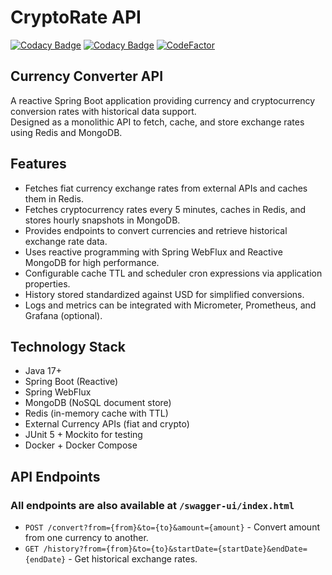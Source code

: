 # CryptoRate API

[![Codacy Badge](https://app.codacy.com/project/badge/Grade/b30b7b81c4774004befeb61364935aa5)](https://app.codacy.com/gh/faspix/cryptorate/dashboard?utm_source=gh&utm_medium=referral&utm_content=&utm_campaign=Badge_grade)
[![Codacy Badge](https://app.codacy.com/project/badge/Coverage/b30b7b81c4774004befeb61364935aa5)](https://app.codacy.com/gh/faspix/cryptorate/dashboard?utm_source=gh&utm_medium=referral&utm_content=&utm_campaign=Badge_coverage)
[![CodeFactor](https://www.codefactor.io/repository/github/faspix/cryptorate/badge)](https://www.codefactor.io/repository/github/faspix/cryptorate)

## Currency Converter API

A reactive Spring Boot application providing currency and cryptocurrency conversion rates with historical data support.  
Designed as a monolithic API to fetch, cache, and store exchange rates using Redis and MongoDB.

## Features

- Fetches fiat currency exchange rates from external APIs and caches them in Redis.
- Fetches cryptocurrency rates every 5 minutes, caches in Redis, and stores hourly snapshots in MongoDB.
- Provides endpoints to convert currencies and retrieve historical exchange rate data.
- Uses reactive programming with Spring WebFlux and Reactive MongoDB for high performance.
- Configurable cache TTL and scheduler cron expressions via application properties.
- History stored standardized against USD for simplified conversions.
- Logs and metrics can be integrated with Micrometer, Prometheus, and Grafana (optional).

## Technology Stack

- Java 17+
- Spring Boot (Reactive)
- Spring WebFlux
- MongoDB (NoSQL document store)
- Redis (in-memory cache with TTL)
- External Currency APIs (fiat and crypto)
- JUnit 5 + Mockito for testing
- Docker + Docker Compose

## API Endpoints
### All endpoints are also available at `/swagger-ui/index.html`
- `POST /convert?from={from}&to={to}&amount={amount}` - Convert amount from one currency to another.
- `GET /history?from={from}&to={to}&startDate={startDate}&endDate={endDate}` - Get historical exchange rates.

